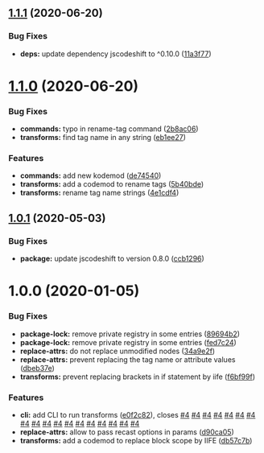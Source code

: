 ## [1.1.1](https://github.com/kcmr/web-components-codemods/compare/1.1.0...1.1.1) (2020-06-20)


### Bug Fixes

* **deps:** update dependency jscodeshift to ^0.10.0 ([11a3f77](https://github.com/kcmr/web-components-codemods/commit/11a3f778c3b39918aa33a935c039c88cbbd8c2b0))

# [1.1.0](https://github.com/kcmr/web-components-codemods/compare/1.0.1...1.1.0) (2020-06-20)


### Bug Fixes

* **commands:** typo in rename-tag command ([2b8ac06](https://github.com/kcmr/web-components-codemods/commit/2b8ac062fa631c6230c070c81da19f702e3df1a7))
* **transforms:** find tag name in any string ([eb1ee27](https://github.com/kcmr/web-components-codemods/commit/eb1ee27fa8d5ad73c94282f62ef26df647b112d9))


### Features

* **commands:** add new kodemod ([de74540](https://github.com/kcmr/web-components-codemods/commit/de74540d106c2f2390863bb2a1632b509d00fbb9))
* **transforms:** add a codemod to rename tags ([5b40bde](https://github.com/kcmr/web-components-codemods/commit/5b40bde86865b01981588b5f0f39f6f1131a89cb))
* **transforms:** rename tag name strings ([4e1cdf4](https://github.com/kcmr/web-components-codemods/commit/4e1cdf4e00ac86545a5804bf323b3e96d9cdd94e))

## [1.0.1](https://github.com/kcmr/web-components-codemods/compare/1.0.0...1.0.1) (2020-05-03)


### Bug Fixes

* **package:** update jscodeshift to version 0.8.0 ([ccb1296](https://github.com/kcmr/web-components-codemods/commit/ccb12969093cc9b36ae0dde2600f40653379494f))

# 1.0.0 (2020-01-05)


### Bug Fixes

* **package-lock:** remove private registry in some entries ([89694b2](https://github.com/kcmr/web-components-codemods/commit/89694b29b1ee49f77bd04e5b57c1ac5a52087e3f))
* **package-lock:** remove private registry in some entries ([fed7c24](https://github.com/kcmr/web-components-codemods/commit/fed7c24994ded66549d2aba401f0bfadfb4273a9))
* **replace-attrs:** do not replace unmodified nodes ([34a9e2f](https://github.com/kcmr/web-components-codemods/commit/34a9e2fdf8067d4e4f5a6c01e9b3e51b0617e137))
* **replace-attrs:** prevent replacing the tag name or attribute values ([dbeb37e](https://github.com/kcmr/web-components-codemods/commit/dbeb37e7229bf60dc0adb2f47b342cf916fd2ba7))
* **transforms:** prevent replacing brackets in if statement by iife ([f6bf99f](https://github.com/kcmr/web-components-codemods/commit/f6bf99faf5b5a8db58a0a19e4e20a40b7bb7cf63))


### Features

* **cli:** add CLI to run transforms ([e0f2c82](https://github.com/kcmr/web-components-codemods/commit/e0f2c823976c463792253f4747e528e8b899d52c)), closes [#4](https://github.com/kcmr/web-components-codemods/issues/4) [#4](https://github.com/kcmr/web-components-codemods/issues/4) [#4](https://github.com/kcmr/web-components-codemods/issues/4) [#4](https://github.com/kcmr/web-components-codemods/issues/4) [#4](https://github.com/kcmr/web-components-codemods/issues/4) [#4](https://github.com/kcmr/web-components-codemods/issues/4) [#4](https://github.com/kcmr/web-components-codemods/issues/4) [#4](https://github.com/kcmr/web-components-codemods/issues/4) [#4](https://github.com/kcmr/web-components-codemods/issues/4) [#4](https://github.com/kcmr/web-components-codemods/issues/4) [#4](https://github.com/kcmr/web-components-codemods/issues/4) [#4](https://github.com/kcmr/web-components-codemods/issues/4) [#4](https://github.com/kcmr/web-components-codemods/issues/4) [#4](https://github.com/kcmr/web-components-codemods/issues/4) [#4](https://github.com/kcmr/web-components-codemods/issues/4) [#4](https://github.com/kcmr/web-components-codemods/issues/4) [#4](https://github.com/kcmr/web-components-codemods/issues/4) [#4](https://github.com/kcmr/web-components-codemods/issues/4)
* **replace-attrs:** allow to pass recast options in params ([d90ca05](https://github.com/kcmr/web-components-codemods/commit/d90ca0520a2c30393519018f81a0f21b777a749f))
* **transforms:** add a codemod to replace block scope by IIFE ([db57c7b](https://github.com/kcmr/web-components-codemods/commit/db57c7b2474b585634ed546c72182af7a709dedc))
